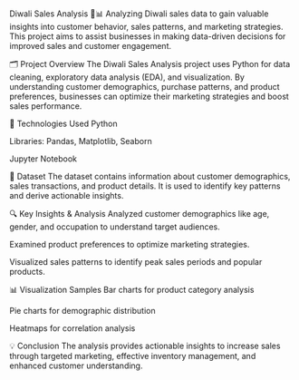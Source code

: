 Diwali Sales Analysis 🎉📊
Analyzing Diwali sales data to gain valuable insights into customer behavior, sales patterns, and marketing strategies. This project aims to assist businesses in making data-driven decisions for improved sales and customer engagement.

🗂️ Project Overview
The Diwali Sales Analysis project uses Python for data cleaning, exploratory data analysis (EDA), and visualization. By understanding customer demographics, purchase patterns, and product preferences, businesses can optimize their marketing strategies and boost sales performance.

🔧 Technologies Used
Python

Libraries: Pandas, Matplotlib, Seaborn

Jupyter Notebook

📁 Dataset
The dataset contains information about customer demographics, sales transactions, and product details. It is used to identify key patterns and derive actionable insights.

🔍 Key Insights & Analysis
Analyzed customer demographics like age, gender, and occupation to understand target audiences.

Examined product preferences to optimize marketing strategies.

Visualized sales patterns to identify peak sales periods and popular products.

📊 Visualization Samples
Bar charts for product category analysis

Pie charts for demographic distribution

Heatmaps for correlation analysis

💡 Conclusion
The analysis provides actionable insights to increase sales through targeted marketing, effective inventory management, and enhanced customer understanding.
